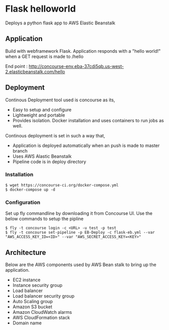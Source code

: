 # Flask helloworld
Deploys a python flask app to AWS Elastic Beanstalk

## Application 
Build with webframework Flask. Application responds with a "hello world!" when a GET request is made to /hello

End point : http://concourse-env.eba-37cdi5qb.us-west-2.elasticbeanstalk.com/hello

## Deployment 
Continous Deployment tool used is concourse as its,
* Easy to setup and configure
* Lightweight and portable
* Provides isolation. Docker installation and uses containers to run jobs as well.

Continous deployment is set in such a way that,
* Application is deployed automatically when an push is made to master branch
* Uses AWS Alastic Beanstalk
* Pipeline code is in deploy directory

### Installation
```
$ wget https://concourse-ci.org/docker-compose.yml
$ docker-compose up -d
```

### Configuration
Set up fly commandline by downloading it from Concourse UI. Use the below commands to setup the pipline
```
$ fly -t concourse login -c <URL> -u test -p test 
$ fly -t concourse set-pipeline -p EB-Deploy -c flask-eb.yml --var "AWS_ACCESS_KEY_ID=<ID>" --var "AWS_SECRET_ACCESS_KEY=<KEY>" 
```

## Architecture 
Below are the AWS components used by AWS Bean stalk to bring up the application.

- EC2 instance 
- Instance security group 
- Load balancer 
- Load balancer security group
- Auto Scaling group
- Amazon S3 bucket
- Amazon CloudWatch alarms 
- AWS CloudFormation stack 
- Domain name
